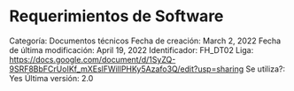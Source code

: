 # Requerimientos de Software

Categoría: Documentos técnicos
Fecha de creación: March 2, 2022
Fecha de última modificación: April 19, 2022
Identificador: FH_DT02
Liga: https://docs.google.com/document/d/1SyZQ-9SRF8BbFCrUoIKf_mXEslFWillPHKy5Azafo3Q/edit?usp=sharing
Se utiliza?: Yes
Última versión: 2.0